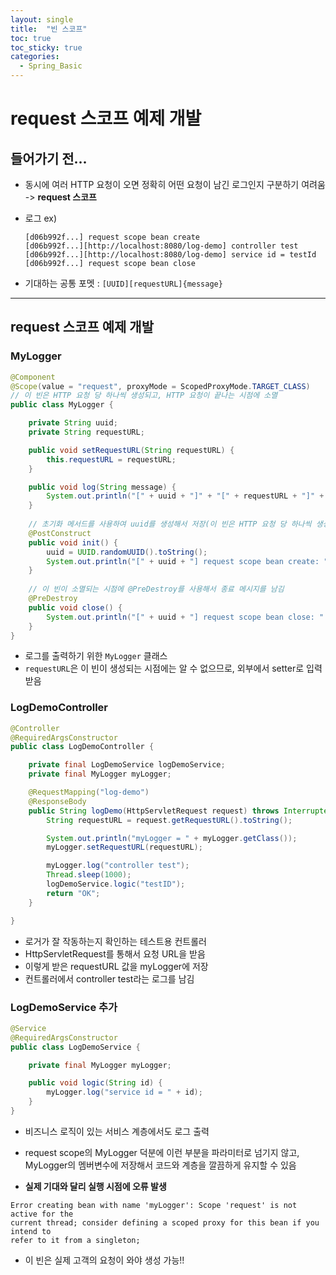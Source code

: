 ```yaml
---
layout: single
title:  "빈 스코프"
toc: true
toc_sticky: true
categories:
  - Spring_Basic 
---
```


#  request 스코프 예제 개발



## 들어가기 전...

- 동시에 여러 HTTP 요청이 오면 정확히 어떤 요청이 남긴 로그인지 구분하기 여려움 -> **request 스코프**

- 로그 ex)

  ```
  [d06b992f...] request scope bean create
  [d06b992f...][http://localhost:8080/log-demo] controller test
  [d06b992f...][http://localhost:8080/log-demo] service id = testId
  [d06b992f...] request scope bean close
  ```

- 기대하는 공통 포멧 : `[UUID][requestURL]{message}`



---



## request 스코프 예제 개발



### MyLogger

```java
@Component
@Scope(value = "request", proxyMode = ScopedProxyMode.TARGET_CLASS)
// 이 빈은 HTTP 요청 당 하나씩 생성되고, HTTP 요청이 끝나는 시점에 소멸
public class MyLogger {

    private String uuid;
    private String requestURL;

    public void setRequestURL(String requestURL) {
        this.requestURL = requestURL;
    }

    public void log(String message) {
        System.out.println("[" + uuid + "]" + "[" + requestURL + "]" + message);
    }
	
    // 초기화 메서드를 사용하여 uuid를 생성해서 저장(이 빈은 HTTP 요청 당 하나씩 생성, uuid를 저장해두면 다른 	// HTTP 요청과 구분할 수 있음)
    @PostConstruct
    public void init() {
        uuid = UUID.randomUUID().toString();
        System.out.println("[" + uuid + "] request scope bean create: " + this);
    }
	
    // 이 빈이 소멸되는 시점에 @PreDestroy를 사용해서 종료 메시지를 남김
    @PreDestroy
    public void close() {
        System.out.println("[" + uuid + "] request scope bean close: " + this);
    }
}
```

- 로그를 출력하기 위한 `MyLogger` 클래스
- `requestURL`은 이 빈이 생성되는 시점에는 알 수 없으므로, 외부에서 setter로 입력 받음



### LogDemoController

```java
@Controller
@RequiredArgsConstructor
public class LogDemoController {

    private final LogDemoService logDemoService;
    private final MyLogger myLogger;

    @RequestMapping("log-demo")
    @ResponseBody
    public String logDemo(HttpServletRequest request) throws InterruptedException {
        String requestURL = request.getRequestURL().toString();

        System.out.println("myLogger = " + myLogger.getClass());
        myLogger.setRequestURL(requestURL);

        myLogger.log("controller test");
        Thread.sleep(1000);
        logDemoService.logic("testID");
        return "OK";
    }

}
```

- 로거가 잘 작동하는지 확인하는 테스트용 컨트롤러
- HttpServletRequest를 통해서 요청 URL을 받음
- 이렇게 받은 requestURL 값을 myLogger에 저장
- 컨트롤러에서 controller test라는 로그를 남김



### LogDemoService 추가

```java
@Service
@RequiredArgsConstructor
public class LogDemoService {

    private final MyLogger myLogger;

    public void logic(String id) {
        myLogger.log("service id = " + id);
    }
}
```

- 비즈니스 로직이 있는 서비스 계층에서도 로그 출력
- request scope의 MyLogger 덕분에 이런 부분을 파라미터로 넘기지 않고, MyLogger의 멤버변수에 저장해서 코드와 계층을 깔끔하게 유지할 수 있음



- **실제 기대와 달리 실행 시점에 오류 발생**

```
Error creating bean with name 'myLogger': Scope 'request' is not active for the 
current thread; consider defining a scoped proxy for this bean if you intend to 
refer to it from a singleton;
```

- 이 빈은 실제 고객의 요청이 와야 생성 가능!!

